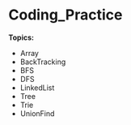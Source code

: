 # Coding_Practice
<b>Topics:</b>

- Array</br>
- BackTracking</br>
- BFS</br>
- DFS</br>
- LinkedList</br>
- Tree</br>
- Trie</br>
- UnionFind</br>
